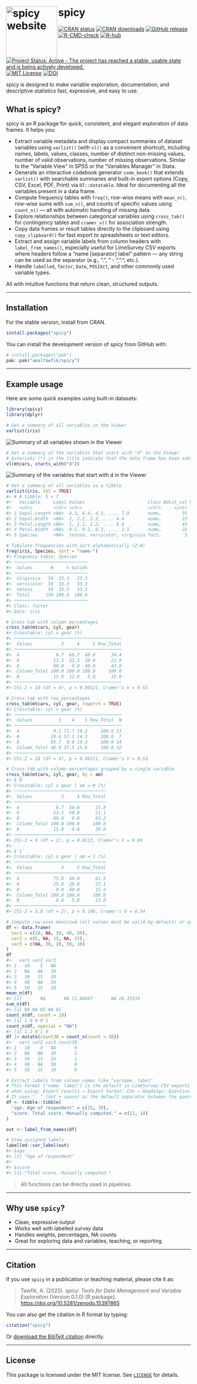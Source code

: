 
# spicy <a href="https://amaltawfik.github.io/spicy/"><img src="man/figures/logo.png" align="left" height="139" alt="spicy website" /></a>

<!-- badges: start -->

[![CRAN
status](https://www.r-pkg.org/badges/version-ago/spicy)](https://CRAN.R-project.org/package=spicy)
[![CRAN
downloads](https://cranlogs.r-pkg.org/badges/grand-total/spicy)](https://cranlogs.r-pkg.org/badges/grand-total/spicy)
[![GitHub
release](https://img.shields.io/github/v/release/amaltawfik/spicy?include_prereleases&label=GitHub%20release)](https://github.com/amaltawfik/spicy/releases)
[![R-CMD-check](https://github.com/amaltawfik/spicy/actions/workflows/R-CMD-check.yaml/badge.svg)](https://github.com/amaltawfik/spicy/actions/workflows/R-CMD-check.yaml)
[![R-hub](https://github.com/amaltawfik/spicy/actions/workflows/rhub.yaml/badge.svg)](https://github.com/amaltawfik/spicy/actions/workflows/rhub.yaml)
[![Project Status: Active - The project has reached a stable, usable
state and is being actively
developed.](https://www.repostatus.org/badges/latest/active.svg)](https://www.repostatus.org/#active)
[![MIT
License](https://img.shields.io/badge/license-MIT-blue.svg?style=flat)](https://opensource.org/licenses/MIT)
[![DOI](https://zenodo.org/badge/947229863.svg)](https://doi.org/10.5281/zenodo.15397865)
<!-- badges: end -->

spicy is designed to make variable exploration, documentation, and
descriptive statistics fast, expressive, and easy to use.

## What is spicy?

spicy is an R package for quick, consistent, and elegant exploration of
data frames. It helps you:

- Extract variable metadata and display compact summaries of dataset
  variables using `varlist()` (with `vl()` as a convenient shortcut),
  including names, labels, values, classes, number of distinct
  non-missing values, number of valid observations, number of missing
  observations. Similar to the “Variable View” in SPSS or the “Variables
  Manager” in Stata.
- Generate an interactive codebook generator `code_book()` that extends
  `varlist()` with searchable summaries and built-in export options
  (Copy, CSV, Excel, PDF, Print) via `DT::datatable`. Ideal for
  documenting all the variables present in a data frame.
- Compute frequency tables with `freq()`, row-wise means with
  `mean_n()`, row-wise sums with `sum_n()`, and counts of specific
  values using `count_n()` — all with automatic handling of missing
  data.
- Explore relationships between categorical variables using
  `cross_tab()` for contingency tables and `cramer_v()` for association
  strength.
- Copy data frames or result tables directly to the clipboard using
  `copy_clipboard()` for fast export to spreadsheets or text editors.
- Extract and assign variable labels from column headers with
  `label_from_names()`, especially useful for LimeSurvey CSV exports
  where headers follow a “name \[separator\] label” pattern — any string
  can be used as the separator (e.g., “.”, ” - “,”:“, etc.).
- Handle `labelled`, `factor`, `Date`, `POSIXct`, and other commonly
  used variable types.

All with intuitive functions that return clean, structured outputs.

------------------------------------------------------------------------

## Installation

For the stable version, install from CRAN.

``` r
install.packages("spicy")
```

You can install the development version of spicy from GitHub with:

``` r
# install.packages("pak")
pak::pak("amaltawfik/spicy")
```

------------------------------------------------------------------------

## Example usage

Here are some quick examples using built-in datasets:

``` r
library(spicy)
library(dplyr)

# Get a summary of all variables in the Viewer
varlist(iris)
```

<img src="man/figures/varlist_1.png" alt="Summary of all variables shown in the Viewer">

``` r
# Get a summary of the variables that start with "d" in the Viewer
# Asterisks (*) in the title indicate that the data frame has been subsetted
vl(mtcars, starts_with("d"))
```

<img src="man/figures/varlist_2.png" alt="Summary of the variables that start with d in the Viewer">

``` r
# Get a summary of all variables as a tibble
varlist(iris, tbl = TRUE)
#> # A tibble: 5 × 7
#>   Variable     Label Values                        Class Ndist_val N_valid   NAs
#>   <chr>        <chr> <chr>                         <chr>     <int>   <int> <int>
#> 1 Sepal.Length <NA>  4.3, 4.4, 4.5, ..., 7.9       nume…        35     150     0
#> 2 Sepal.Width  <NA>  2, 2.2, 2.3, ..., 4.4         nume…        23     150     0
#> 3 Petal.Length <NA>  1, 1.1, 1.2, ..., 6.9         nume…        43     150     0
#> 4 Petal.Width  <NA>  0.1, 0.2, 0.3, ..., 2.5       nume…        22     150     0
#> 5 Species      <NA>  setosa, versicolor, virginica fact…         3     150     0

# Tabulate frequencies with sort alphabetically (Z-A)
freq(iris, Species, sort = "name-")
#> Frequency table: Species
#> ────────────────────────────
#>  Values       N     % Valid%
#> ────────────────────────────
#>  virginica   50  33.3   33.3
#>  versicolor  50  33.3   33.3
#>  setosa      50  33.3   33.3
#>  Total      150 100.0  100.0
#> ────────────────────────────
#> Class: factor
#> Data: iris

# Cross-tab with column percentages
cross_tab(mtcars, cyl, gear)
#> Crosstable: cyl x gear (%)
#> ─────────────────────────────────────────
#>  Values           3     4     5 Row_Total
#> ─────────────────────────────────────────
#>  4              6.7  66.7  40.0      34.4
#>  6             13.3  33.3  20.0      21.9
#>  8             80.0   0.0  40.0      43.8
#>  Column_Total 100.0 100.0 100.0     100.0
#>  N             15.0  12.0   5.0      32.0
#> ─────────────────────────────────────────
#> Chi-2 = 18 (df = 4), p = 0.00121, Cramer's V = 0.53

# Cross-tab with row percentages
cross_tab(mtcars, cyl, gear, rowprct = TRUE)
#> Crosstable: cyl x gear (%)
#> ─────────────────────────────────────────
#>  Values          3    4    5 Row_Total  N
#> ─────────────────────────────────────────
#>  4             9.1 72.7 18.2     100.0 11
#>  6            28.6 57.1 14.3     100.0  7
#>  8            85.7  0.0 14.3     100.0 14
#>  Column_Total 46.9 37.5 15.6     100.0 32
#> ─────────────────────────────────────────
#> Chi-2 = 18 (df = 4), p = 0.00121, Cramer's V = 0.53

# Cross-tab with column percentages grouped by a single variable
cross_tab(mtcars, cyl, gear, by = am)
#> $`0`
#> Crosstable: cyl x gear | am = 0 (%)
#> ───────────────────────────────────
#>  Values           3     4 Row_Total
#> ───────────────────────────────────
#>  4              6.7  50.0      15.8
#>  6             13.3  50.0      21.1
#>  8             80.0   0.0      63.2
#>  Column_Total 100.0 100.0     100.0
#>  N             15.0   4.0      19.0
#> ───────────────────────────────────
#> Chi-2 = 9 (df = 2), p = 0.0113, Cramer's V = 0.69
#> 
#> $`1`
#> Crosstable: cyl x gear | am = 1 (%)
#> ───────────────────────────────────
#>  Values           4     5 Row_Total
#> ───────────────────────────────────
#>  4             75.0  40.0      61.5
#>  6             25.0  20.0      23.1
#>  8              0.0  40.0      15.4
#>  Column_Total 100.0 100.0     100.0
#>  N              8.0   5.0      13.0
#> ───────────────────────────────────
#> Chi-2 = 3.8 (df = 2), p = 0.146, Cramer's V = 0.54

# Compute row-wise mean/sum (all values must be valid by default) or specific value
df <- data.frame(
  var1 = c(10, NA, 30, 40, 50),
  var2 = c(5, NA, 15, NA, 25),
  var3 = c(NA, 30, 20, 50, 10)
)
df
#>   var1 var2 var3
#> 1   10    5   NA
#> 2   NA   NA   30
#> 3   30   15   20
#> 4   40   NA   50
#> 5   50   25   10
mean_n(df)
#> [1]       NA       NA 21.66667       NA 28.33333
sum_n(df)
#> [1] NA NA 65 NA 85
count_n(df, count = 10)
#> [1] 1 0 0 0 1
count_n(df, special = "NA")
#> [1] 1 2 0 1 0
df |> mutate(count30 = count_n(count = 30))
#>   var1 var2 var3 count30
#> 1   10    5   NA       0
#> 2   NA   NA   30       1
#> 3   30   15   20       1
#> 4   40   NA   50       0
#> 5   50   25   10       0

# Extract labels from column names like "varname. label"
# This format ("name. label") is the default in LimeSurvey CSV exports
# when using: Export results → Export format: CSV → Headings: Question code & question text.
# It uses ". " (dot + space) as the default separator between the question code and question text.
df <- tibble::tibble(
  "age. Age of respondent" = c(25, 30),
  "score. Total score. Manually computed." = c(12, 14)
)

out <- label_from_names(df)

# View assigned labels
labelled::var_label(out)
#> $age
#> [1] "Age of respondent"
#> 
#> $score
#> [1] "Total score. Manually computed."
```

> All functions can be directly used in pipelines.

------------------------------------------------------------------------

## Why use `spicy`?

- Clean, expressive output  
- Works well with labelled survey data  
- Handles weights, percentages, NA counts  
- Great for exploring data and variables, teaching, or reporting

------------------------------------------------------------------------

## Citation

If you use `spicy` in a publication or teaching material, please cite it
as:

> Tawfik, A. (2025). *spicy: Tools for Data Management and Variable
> Exploration* (Version 0.1.0) \[R package\].
> <https://doi.org/10.5281/zenodo.15397865>

You can also get the citation in R format by typing:

``` r
citation("spicy")
```

Or [download the BibTeX citation](inst/citation.bib) directly.

------------------------------------------------------------------------

## License

This package is licensed under the MIT license. See [`LICENSE`](LICENSE)
for details.

